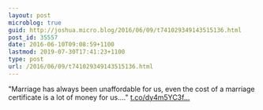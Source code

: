 ```yaml
---
layout: post
microblog: true
guid: http://joshua.micro.blog/2016/06/09/t741029349143515136.html
post_id: 35557
date: 2016-06-10T09:08:59+1100
lastmod: 2019-07-30T17:41:23+1100
type: post
url: /2016/06/09/t741029349143515136.html
---
```

"Marriage has always been unaffordable for us, even the cost of a marriage certificate is a lot of money for us...." [t.co/dy4m5YC3f...](https://t.co/dy4m5YC3fF)
